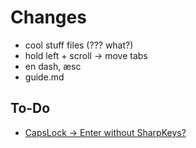 # Changes

- cool stuff files (??? what?)
- hold left + scroll -> move tabs
- en dash, æsc
- guide.md

## To-Do

- [CapsLock → Enter without SharpKeys?](https://www.autohotkey.com/docs/v1/misc/Remap.htm#other-useful-remappings)
